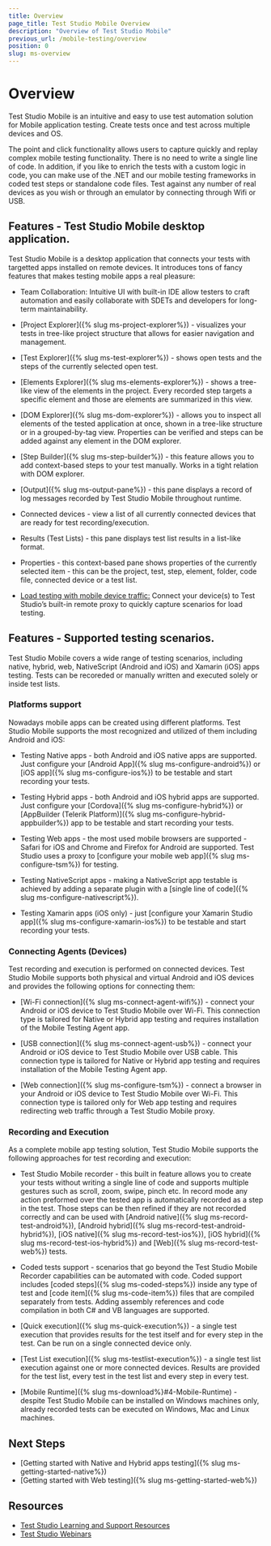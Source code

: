 ```yaml
---
title: Overview
page_title: Test Studio Mobile Overview
description: "Overview of Test Studio Mobile"
previous_url: /mobile-testing/overview
position: 0
slug: ms-overview
---
```


# Overview

Test Studio Mobile is an intuitive and easy to use test automation solution for Mobile application testing. Create tests once and test across multiple devices and OS.

The point and click functionality allows users to capture quickly and replay complex mobile testing functionality.  There is no need to write a single line of code.  In addition, if you like to enrich the tests with a custom logic in code, you can make use of the .NET and our mobile testing frameworks in coded test steps or standalone code files. Test against any number of real devices as you wish or through an emulator by connecting through Wifi or USB.

## Features - Test Studio Mobile desktop application.

Test Studio Mobile is a desktop application that connects your tests with targetted apps installed on remote devices. It introduces tons of fancy features that makes testing mobile apps a real pleasure: 

*	Team Collaboration: Intuitive UI with built-in IDE allow testers to craft automation and easily collaborate with SDETs and developers for long-term maintainability.

*	[Project Explorer]({% slug ms-project-explorer%}) - visualizes your tests in tree-like project structure that allows for easier navigation and management. 

*	[Test Explorer]({% slug ms-test-explorer%}) - shows open tests and the steps of the currently selected open test.

*	[Elements Explorer]({% slug ms-elements-explorer%}) - shows a tree-like view of the elements in the project. Every recorded step targets a specific element and those are elements are summarized in this view.

*	[DOM Explorer]({% slug ms-dom-explorer%}) - allows you to inspect all elements of the tested application at once, shown in a tree-like structure or in a grouped-by-tag view. Properties can be verified and steps can be added against any element in the DOM explorer.

*	[Step Builder]({% slug ms-step-builder%}) - this feature allows you to add context-based steps to your test manually. Works in a tight relation with DOM explorer.

*	[Output]({% slug ms-output-pane%}) - this pane displays a record of log messages recorded by Test Studio Mobile throughout runtime. 

*	Connected devices - view a list of all currently connected devices that are ready for test recording/execution. 

*	Results (Test Lists) - this pane displays test list results in a list-like format. 

*	Properties - this context-based pane shows properties of the currently selected item - this can be the project, test, step, element, folder, code file, connected device or a test list.

*	<a href="/features/testing-types/load-testing/configure-remote-device" target="_blank">Load testing with mobile device traffic:</a> Connect your device(s) to Test Studio’s built-in remote proxy to quickly capture scenarios for load testing.

## Features - Supported testing scenarios.

Test Studio Mobile covers a wide range of testing scenarios, including native, hybrid, web, NativeScript (Android and iOS) and Xamarin (iOS) apps testing. Tests can be recoreded or manually written and executed solely or inside test lists. 

### Platforms support

Nowadays mobile apps can be created using different platforms. Test Studio Mobile supports the most recognized and utilized of them including Android and iOS:

*	Testing Native apps - both Android and iOS native apps are supported. Just configure your [Android App]({% slug ms-configure-android%}) or [iOS app]({% slug ms-configure-ios%}) to be testable and start recording your tests.

*	Testing Hybrid apps - both Android and iOS hybrid apps are supported. Just configure your [Cordova]({% slug ms-configure-hybrid%}) or [AppBuilder (Telerik Platform)]({% slug ms-configure-hybrid-appbuilder%}) app to be testable and start recording your tests.

*	Testing Web apps - the most used mobile browsers are supported - Safari for iOS and Chrome and Firefox for Android are supported. Test Studio uses a proxy to [configure your mobile web app]({% slug ms-configure-tsm%}) for testing.

*	Testing NativeScript apps - making a NativeScript app testable is achieved by adding a separate plugin with a [single line of code]({% slug ms-configure-nativescript%}).

*	Testing Xamarin apps (iOS only) - just [configure your Xamarin Studio app]({% slug ms-configure-xamarin-ios%}) to be testable and start recording your tests.

### Connecting Agents (Devices)

Test recording and execution is performed on connected devices. Test Studio Mobile supports both physical and virtual Android and iOS devices and provides the following options for connecting them:

*	[Wi-Fi connection]({% slug ms-connect-agent-wifi%}) - connect your Android or iOS device to Test Studio Mobile over Wi-Fi. This connection type is tailored for Native or Hybrid app testing and requires installation of the Mobile Testing Agent app. 

*	[USB connection]({% slug ms-connect-agent-usb%}) - connect your Android or iOS device to Test Studio Mobile over USB cable. This connection type is tailored for Native or Hybrid app testing and requires installation of the Mobile Testing Agent app. 

*	[Web connection]({% slug ms-configure-tsm%}) - connect a browser in your Android or iOS device to Test Studio Mobile over Wi-Fi. This connection type is tailored only for Web app testing and requires redirecting web traffic through a Test Studio Mobile proxy.

### Recording and Execution

As a complete mobile app testing solution, Test Studio Mobile supports the following approaches for test recording and execution:

*	Test Studio Mobile recorder - this built in feature allows you to create your tests without writing a single line of code and supports multiple gestures such as scroll, zoom, swipe, pinch etc. In record mode any action preformed over the tested app is automatically recorded as a step in the test. Those steps can be then refined if they are not recorded correctly and can be used with [Android native]({% slug ms-record-test-android%}), [Android hybrid]({% slug ms-record-test-android-hybrid%}), [iOS native]({% slug ms-record-test-ios%}), [iOS hybrid]({% slug ms-record-test-ios-hybrid%}) and [Web]({% slug ms-record-test-web%}) tests.

*	Coded tests support - scenarios that go beyond the Test Studio Mobile Recorder capabilities can be automated with code. Coded support includes [coded steps]({% slug ms-coded-steps%}) inside any type of test and [code item]({% slug ms-code-item%}) files that are compiled separately from tests. Adding assembly references and code compilation in both C# and VB languages are supported. 

*	[Quick execution]({% slug ms-quick-execution%}) - a single test execution that provides results for the test itself and for every step in the test. Can be run on a single connected device only.

*	[Test List execution]({% slug ms-testlist-execution%}) - a single test list execution against one or more connected devices. Results are provided for the test list, every test in the test list and every step in every test.

*	[Mobile Runtime]({% slug ms-download%}#4-Mobile-Runtime) - despite Test Studio Mobile can be installed on Windows machines only, already recorded tests can be executed on Windows, Mac and Linux machines. 

## Next Steps

+ [Getting started with Native and Hybrid apps testing]({% slug ms-getting-started-native%})
+ [Getting started with Web testing]({% slug ms-getting-started-web%})

## Resources

<ul>
	<li>
		<a href="http://www.telerik.com/support/teststudio" target="_blank">Test Studio Learning and Support Resources</a>
	</li>
	<li>
		<a href="http://www.telerik.com/webinars/teststudio" target="_blank">Test Studio Webinars</a>
	</li>
</ul>